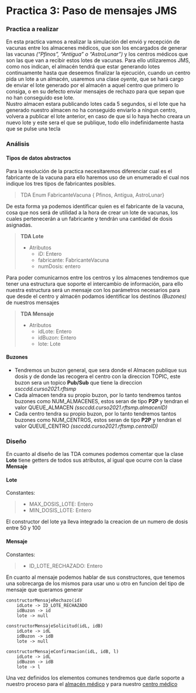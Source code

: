 # Practica 3: Paso de mensajes JMS
### Practica a realizar
En esta practica vamos a realizar la simulación del envió y recepción de vacunas entre los almacenes médicos, que son los encargados de generar las vacunas *(“Pfinos”, “Antígua” o “AstroLunar”)* y los centros médicos que son las que van a recibir estos lotes de vacunas. Para ello utilizaremos JMS, como nos indican, el almacén tendrá que estar generando lotes continuamente hasta que deseemos finalizar la ejecución, cuando un centro pida un lote a un almacén, usaremos una clase *oyente*, que se hará cargo de enviar el lote generado por el almacén a aquel centro que primero lo consiga, o en su defecto enviar mensajes de rechazo para que sepan que no han conseguido ese lote.  
Nustro almacen estara publicando lotes cada 5 segundos, si el lote que ha generado nuestro almacen no ha conseguido enviarlo  a ningun centro, volvera a publicar el lote anterior, en caso de que si lo haya hecho creara un nuevo lote y este sera el que se publique, todo ello indefinidamente hasta que se pulse una tecla

### Análisis
#### Tipos de datos abstractos
Para la resolución de la practica necesitaremos diferenciar cual es el fabricante de la vacuna para ello haremos uso de un enumerado el cual nos indique los tres tipos de fabricantes posibles.
>  TDA Enum FabricanteVacuna { Pfinos, Antígua,  AstroLunar}

De esta forma ya podemos identificar quien es el fabricante de la vacuna, cosa que nos será de utilidad a la hora de crear un lote de vacunas, los cuales pertenecerán a un fabricante y tendrán una cantidad de dosis asignadas.

>**TDA Lote**
> - Atributos
>	 - iD: Entero
>	 - fabricante: FabricanteVacuna
>	 - numDosis: entero
 	
Para poder comunicarnos entre los centros y los almacenes tendremos que tener una estructura que soporte el intercambio de información, para ello nuestra estructura será un mensaje con los parámetros necesarios para que desde el centro y almacén podamos identificar los destinos *(Buzones)* de nuestros mensajes

>**TDA Mensaje**
> - Atributos
>	 - idLote: Entero
>	 - idBuzon: Entero
>	 - lote: Lote

#### Buzones
- Tendremos un buzon general, que sera donde el Almacen publique sus dosis y de donde las recogera el centro con la direccion TOPIC, este buzon sera un topico **Pub/Sub** que tiene la direccion *ssccdd.curso2021.rftsmp*
- Cada almacen tendra su propio buzon, por lo tanto tendremos tantos buzones como NUM_ALMACENES, estos seran de tipo **P2P** y tendran el valor QUEUE_ALMACEN *(ssccdd.curso2021.rftsmp.almacenID)*
- Cada centro tendra su propio buzon, por lo tanto tendremos tantos buzones como NUM_CENTROS, estos seran de tipo **P2P** y tendran el valor QUEUE_CENTRO *(ssccdd.curso2021.rftsmp.centroID)*

### Diseño
En cuanto al diseño de las TDA comunes podemos comentar que la clase **Lote** tiene getters de todos sus atributos, al igual que ocurre con la clase **Mensaje**

#### Lote
Constantes:
> - MAX_DOSIS_LOTE: Entero
> - MIN_DOSIS_LOTE: Entero

El constructor del lote ya lleva integrado la creacion de un numero de dosis entre 50 y 100

#### Mensaje
Constantes:
> - ID_LOTE_RECHAZADO: Entero

En cuanto al mensaje podemos hablar de sus constructores, que tenemos una sobrecarga de los mismos para usar uno u otro en funcion del tipo de mensaje que queramos generar

```
constructorMensajeRechazo(id)
    idLote -> ID_LOTE_RECHAZADO
    idBuzon -> id
    lote -> null
```

```
constructorMensajeSolicitud(idL, idB)
    idLote -> idL
    idBuzon -> idB
    lote -> null
```

```
constructorMensajeConfirmacion(idL, idB, l)
    idLote -> idL
    idBuzon -> idB
    lote -> l
```

Una vez definidos los elementos comunes tendremos que darle soporte a nuestro proceso para el [almacén médico](https://github.com/raulfdeztdo/rftsmpprac3/blob/main/AlmacenMedico.md) y para nuestro [centro médico](https://github.com/raulfdeztdo/rftsmpprac3/blob/main/CentroMedico.md)
